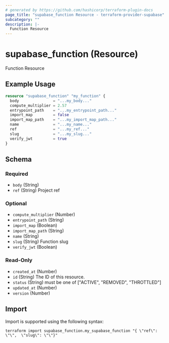 ```yaml
---
# generated by https://github.com/hashicorp/terraform-plugin-docs
page_title: "supabase_function Resource - terraform-provider-supabase"
subcategory: ""
description: |-
  Function Resource
---
```


# supabase_function (Resource)

Function Resource

## Example Usage

```terraform
resource "supabase_function" "my_function" {
  body               = "...my_body..."
  compute_multiplier = 2.57
  entrypoint_path    = "...my_entrypoint_path..."
  import_map         = false
  import_map_path    = "...my_import_map_path..."
  name               = "...my_name..."
  ref                = "...my_ref..."
  slug               = "...my_slug..."
  verify_jwt         = true
}
```

<!-- schema generated by tfplugindocs -->
## Schema

### Required

- `body` (String)
- `ref` (String) Project ref

### Optional

- `compute_multiplier` (Number)
- `entrypoint_path` (String)
- `import_map` (Boolean)
- `import_map_path` (String)
- `name` (String)
- `slug` (String) Function slug
- `verify_jwt` (Boolean)

### Read-Only

- `created_at` (Number)
- `id` (String) The ID of this resource.
- `status` (String) must be one of ["ACTIVE", "REMOVED", "THROTTLED"]
- `updated_at` (Number)
- `version` (Number)

## Import

Import is supported using the following syntax:

```shell
terraform import supabase_function.my_supabase_function "{ \"ref\": \"\",  \"slug\": \"\"}"
```
